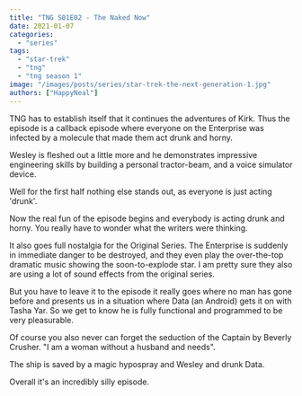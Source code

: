 ```yaml
---
title: "TNG S01E02 - The Naked Now"
date: 2021-01-07
categories: 
  - "series"
tags: 
  - "star-trek"
  - "tng"
  - "tng season 1"
image: "/images/posts/series/star-trek-the-next-generation-1.jpg"
authors: ["HappyNeal"]
---
```


TNG has to establish itself that it continues the adventures of Kirk. Thus the episode is a callback episode where everyone on the Enterprise was infected by a molecule that made them act drunk and horny.

Wesley is fleshed out a little more and he demonstrates impressive engineering skills by building a personal tractor-beam, and a voice simulator device.

Well for the first half nothing else stands out, as everyone is just acting 'drunk'.

Now the real fun of the episode begins and everybody is acting drunk and horny. You really have to wonder what the writers were thinking.

It also goes full nostalgia for the Original Series. The Enterprise is suddenly in immediate danger to be destroyed, and they even play the over-the-top dramatic music showing the soon-to-explode star. I am pretty sure they also are using a lot of sound effects from the original series.

But you have to leave it to the episode it really goes where no man has gone before and presents us in a situation where Data (an Android) gets it on with Tasha Yar. So we get to know he is fully functional and programmed to be very pleasurable.

Of course you also never can forget the seduction of the Captain by Beverly Crusher. "I am a woman without a husband and needs".

The ship is saved by a magic hypospray and Wesley and drunk Data.

Overall it's an incredibly silly episode.
